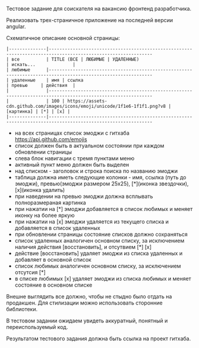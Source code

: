 Тестовое задание для соискателя на вакансию фронтенд разработчика.

Реализовать трех-страничное приложение на последней версии angular.

Схематичное описание основной страницы:

```code
|--------------|-------------------------------------------------------------------------------------------------------------
| все          | TITLE (ВСЕ | ЛЮБИМЫЕ | УДАЛЕННЫЕ)                                                 | искать...              |
| любимые      |-------------------------------------------------------------------------------------------------------------
| удаленные    | имя | ссылка                                                                      | превью     | действия  |
|              |-------------------------------------------------------------------------------------------------------------
|              | 100 | https://assets-cdn.github.com/images/icons/emoji/unicode/1f1e6-1f1f1.png?v8 | [картинка] | [*] | [x] |
|--------------|-------------------------------------------------------------------------------------------------------------
```

- на всех страницах список эмоджи с гитхаба https://api.github.com/emojis 
- список должен быть в актуальном состоянии при каждом обновлении страницы
- слева блок навигации с тремя пунктами меню
- активный пункт меню должен быть выделен
- над списком - заголовок и строка поиска по названию эмоджи
- таблица должна иметь следующие колонки - имя, ссылка (путь до эмоджи), превью(эмоджи размером 25x25), [*](иконка звездочки), [x](иконка удалить)
- при наведении на превью эмоджи должна всплывать полноразмераная картинка
- при нажатии на [*] эмоджи добавляется в список любимых и меняет иконку на более яркую
- при нажатии на [x] эмоджи удаляется из текущего списка и добавляется в список удаленных
- при обновлении страницы состояние списков должно сохраняться
- список удаленных аналогичен основном списку, за исключением наличия действия [восстановить], и отсутвием [*] [x]
- действие [восстановить] удаляет эмоджи из списка удаленных и добавляет в основной список
- список любимых аналогичен основном списку, за исключением отсутсия [*]
- в списке любимых [x] удаляет эмоджи из списка любимых и меняет состояние в основном списке

Внешне выглядить все должно, чтобы не стыдно было отдать на продакшен. Для стилизации можно использовать сторонние библиотеки.

В тестовом задании ожидаем увидеть аккуратный, понятный и переиспользуемый код.

Результатом тестового задания должна быть ссылка на проект гитхаба.
